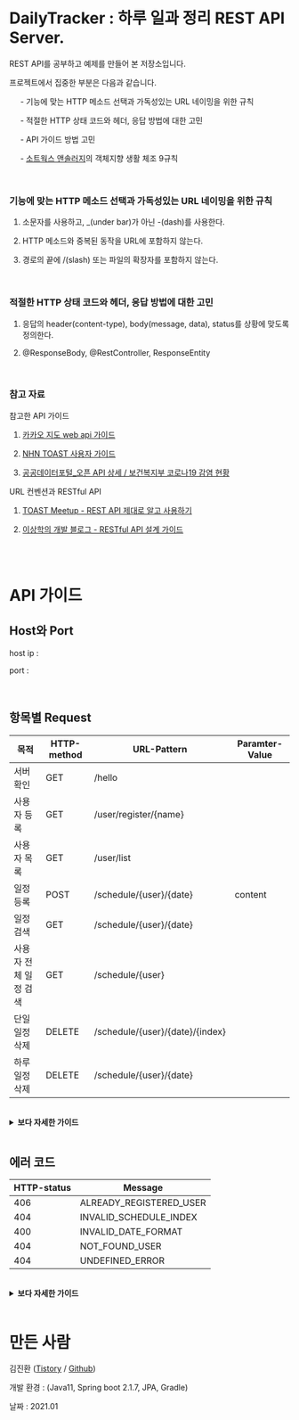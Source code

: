 # DailyTracker : 하루 일과 정리 REST API Server.

REST API를 공부하고 예제를 만들어 본 저장소입니다. 

프로젝트에서 집중한 부분은 다음과 같습니다.

&nbsp;&nbsp;&nbsp;&nbsp; - 기능에 맞는 HTTP 메소드 선택과 가독성있는 URL 네이밍을 위한 규칙

&nbsp;&nbsp;&nbsp;&nbsp; - 적절한 HTTP 상태 코드와 헤더, 응답 방법에 대한 고민

&nbsp;&nbsp;&nbsp;&nbsp; - API 가이드 방법 고민

&nbsp;&nbsp;&nbsp;&nbsp; - [소트웍스 앤솔러지](http://www.kyobobook.co.kr/product/detailViewKor.laf?barcode=9788992939249)의 객체지향
생활 체조 9규칙

</br>

### 기능에 맞는 HTTP 메소드 선택과 가독성있는 URL 네이밍을 위한 규칙

1. 소문자를 사용하고, _(under bar)가 아닌 -(dash)를 사용한다.

2. HTTP 메소드와 중복된 동작을 URL에 포함하지 않는다.

3. 경로의 끝에 /(slash) 또는 파일의 확장자를 포함하지 않는다.

</br>

### 적절한 HTTP 상태 코드와 헤더, 응답 방법에 대한 고민

1. 응답의 header(content-type), body(message, data), status를 상황에 맞도록 정의한다.

2. @ResponseBody, @RestController, ResponseEntity

</br>

### 참고 자료

참고한 API 가이드

1. [카카오 지도 web api 가이드](https://apis.map.kakao.com/web/guide/)

2. [NHN TOAST 사용자 가이드](https://docs.toast.com/ko/Dev%20Tool/Deploy/ko/api-guide/)

3. [공공데이터포털_오픈 API 상세 / 보건복지부 코로나19 감염 현황](https://docs.toast.com/ko/Dev%20Tool/Deploy/ko/api-guide/)

URL 컨벤션과 RESTful API

1. [TOAST Meetup - REST API 제대로 알고 사용하기](https://meetup.toast.com/posts/92)

2. [이상학의 개발 블로그 - RESTful API 설계 가이드](https://sanghaklee.tistory.com/57)


</br> </br>
# API 가이드

## Host와 Port

host ip :

port :

</br>

## 항목별 Request

|목적|HTTP-method|URL-Pattern|Paramter-Value|
|---|---|---|---|
|서버 확인|GET|/hello||
|사용자 등록|GET|/user/register/{name}||
|사용자 목록|GET|/user/list||
|일정 등록|POST|/schedule/{user}/{date}|content|
|일정 검색|GET|/schedule/{user}/{date}||
|사용자 전체 일정 검색|GET|/schedule/{user}
|단일 일정 삭제|DELETE|/schedule/{user}/{date}/{index}||
|하루 일정 삭제|DELETE|/schedule/{user}/{date}||

</br>
<details markdown="1">
<summary> <b> 보다 자세한 가이드 </b> </summary>

## 서버 확인

#### Request

GET : /hello

#### Response

    {
     "header" : {
        HTTP/1.1
        Content-Type: application/json
        Status Code: 200 
     },
     "body" : {
        "message": "hello",
        "data": null
     }
    }

</br>

## 사용자 등록

#### Request

POST : /user/register/{name}

#### Response

    {
     "header" : {
        HTTP/1.1
        Content-Type: application/json
        Status Code: 200 
     },
     "body" : {
        "message": "success",
        "data": null
     }
    }

</br>

## 사용자 목록
#### Request

GET : /user/list

#### Response

    {
     "header" : {
        HTTP/1.1
        Content-Type: application/json
        Status Code: 200 
     },
     "body" : {
        "message": "success",
        "data": "[ecsimsw, kim, jin, hwan]"
     }
    }

</br>

## 일정 등록

#### Request

POST : /schedule/{user}/{date}?content=운동하기

    url : /schedule/ecsimsw/2021.01.28
    body : {content=운동하기}

#### Response

    {
     "header" : {
        HTTP/1.1
        Content-Type: application/json
        Status Code: 200 
     },
     "body" : {
        "message": "success",
        "data" : null
     }
    }

</br>


## 일정 검색

#### Request

GET : /schedule/{user}/{date}

#### Response

    {
     "header" : {
        HTTP/1.1
        Content-Type: application/json
        Status Code: 200 
     },
     "body" : {
        "message": "success",
        "data" : "[
            "{user:ecsimsw, content:운동하기, localDate:2021-01-28}",
            "{user:ecsimsw, content:커밋하기, localDate:2021-01-28}",
            "{user:ecsimsw, content:요리하기, localDate:2021-01-28}"
         ]"   
     }
    }

</br>

## 사용자 전체 일정 검색
#### Request

GET : /schedule/{user}

#### Response

    {
     "header" : {
        HTTP/1.1
        Content-Type: application/json
        Status Code: 200 
     },
     "body" : {
        "message": "success",
        "data" : "[
            "{user:ecsimsw, content:운동하기, localDate:2021-01-23}",
            "{user:ecsimsw, content:커밋하기, localDate:2021-01-24}",
            "{user:ecsimsw, content:요리하기, localDate:2021-01-26}
         ]"   
     }
    }
</br>

## 단일 일정 삭제
#### Request

DELETE : /schedule/{user}/{date}/{index}

#### Response

    {
     "header" : {
        HTTP/1.1
        Content-Type: application/json
        Status Code: 200 
     },
     "body" : {
        "message": "success",
        "data" : null  
     }
    }

</br>

## 하루 일정 삭제

#### Request

DELETE : /schedule/{user}/{date}

#### Response

    {
     "header" : {
        HTTP/1.1
        Content-Type: application/json
        Status Code: 200 
     },
     "body" : {
        "message": "success",
        "data" : null  
     }
    }

</details>   

</br>

## 에러 코드

|HTTP-status|Message|
|---|---|
|406|ALREADY_REGISTERED_USER|
|404|INVALID_SCHEDULE_INDEX|
|400|INVALID_DATE_FORMAT|
|404|NOT_FOUND_USER|
|404|UNDEFINED_ERROR|


</br>
<details markdown="1">
<summary> <b> 보다 자세한 가이드 </b> </summary>

## 1. 유저 등록 : 이미 존재하는 이름으로 유저를 등록하는 경우

MESSAGE : ALREADY_REGISTERED_USER
</br>HTTP STATUS : 406

#### Response

    {
     "header" : {
        HTTP/1.1
        Content-Type: application/json
        Status Code: 406 
     },
     "body" : {
        "message": "ALREADY_REGISTERED_USER",
        "data": null
     }
    }

</br>

## 2. 사용자 일정 제거 : 잘못된 제거 요청 인덱스

MESSAGE : INVALID_SCHEDULE_INDEX
<br>HTTP STATUS : 404

#### Response

    {
     "header" : {
        HTTP/1.1
        Content-Type: application/json
        Status Code: 404 
     },
     "body" : {
        "message": "INVALID_SCHEDULE_INDEX",
        "data": null
     }
    }
    
</br>    

## 3. 사용자 일정 관리 (조회, 등록, 제거) : 잘못된 날짜 포맷 (올바른 표기는 yyyy.MM.dd)

MESSAGE : INVALID_DATE_FORMAT
</br>HTTP STATUS : 400

#### Response

    {
     "header" : {
        HTTP/1.1
        Content-Type: application/json
        Status Code: 400 
     },
     "body" : {
        "message": "INVALID_DATE_FORMAT",
        "data": null
     }
    }

</br>

## 4. 사용자 일정 관리 (조회, 등록, 제거) : 존재하지 않는 사용자의 일정 관리 요청

MESSAGE : NOT_FOUND_USER
</br>HTTP STATUS : 404

#### Response

    {
     "header" : {
        HTTP/1.1
        Content-Type: application/json
        Status Code: 404 
     },
     "body" : {
        "message": "NOT_FOUND_USER",
        "data": null
     }
    }

</br>

## 5. 정의되지 않은 오류

MESSAGE : UNDEFINED_ERROR
</br>HTTP STATUS : 404

#### Response

    {
     "header" : {
        HTTP/1.1
        Content-Type: application/json
        Status Code: 404 
     },
     "body" : {
        "message": "UNDEFINED_ERROR",
        "data": null
     }
    }

</details>   

</br>

# 만든 사람

  김진환 ([Tistory](https://ecsimsw.tistory.com) / [Github](https://github.com/ecsimsw))

  개발 환경 : (Java11, Spring boot 2.1.7, JPA, Gradle)

  날짜 : 2021.01

  

